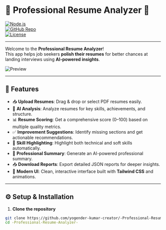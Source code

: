 # 📄 Professional Resume Analyzer 🚀

[![Node.js](https://img.shields.io/badge/Node.js-339933?style=flat&logo=node.js&logoColor=white)](https://nodejs.org/)  
[![GitHub Repo](https://img.shields.io/badge/GitHub-Repository-blue?style=flat&logo=github)](https://github.com/yogender-kumar-creator/-Professional-Resume-Analyzer-)  
[![License](https://img.shields.io/badge/License-Proprietary-red)]()

---

Welcome to the **Professional Resume Analyzer**!  
This app helps job seekers **polish their resumes** for better chances at landing interviews using **AI-powered insights**.

![Preview](Frontend/image.png)



 <!-- Replace with your actual GIF or image path -->

---

## 🌟 Features

- 📥 **Upload Resumes**: Drag & drop or select PDF resumes easily.  
- 🧠 **AI Analysis**: Analyze resumes for key skills, achievements, and structure.  
- 📊 **Resume Scoring**: Get a comprehensive score (0–100) based on multiple quality metrics.  
- ✅ **Improvement Suggestions**: Identify missing sections and get actionable recommendations.  
- 🎯 **Skill Highlighting**: Highlight both technical and soft skills automatically.  
- 📝 **Professional Summary**: Generate an AI-powered professional summary.  
- 📥 **Download Reports**: Export detailed JSON reports for deeper insights.  
- 🎨 **Modern UI**: Clean, interactive interface built with **Tailwind CSS** and animations.

---

## ⚙️ Setup & Installation

1. **Clone the repository**  
```bash
git clone https://github.com/yogender-kumar-creator/-Professional-Resume-Analyzer-
cd -Professional-Resume-Analyzer-
